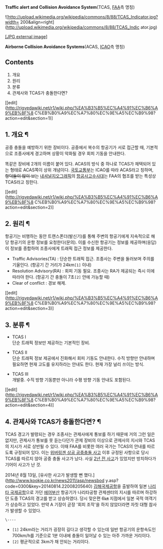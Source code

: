 **Traffic alert and Collision Avoidance System**(TCAS, [FAA](FAA.md)측 명칭) 

![http://upload.wikimedia.org/wikipedia/commons/8/88/TCAS_Indicator.jpg?width=
200&align=right](http://upload.wikimedia.org/wikipedia/commons/8/88/TCAS_Indic
ator.jpg)

[[JPG external
image]](http://upload.wikimedia.org/wikipedia/commons/8/88/TCAS_Indicator.jpg)

  
**Airborne Collision Avoidance Systems**(ACAS, [ICAO](ICAO.md)측 명칭)

## Contents

    

1. 개요 
2. 원리 
3. 분류 
4. 관제사와 TCAS가 충돌한다면? 

[[edit](http://rigvedawiki.net/r1/wiki.php/%EA%B3%B5%EC%A4%91%EC%B6%A9%EB%8F%8
C%EB%B0%A9%EC%A7%80%EC%9E%A5%EC%B9%98?action=edit&section=1)]

## 1. 개요 ¶

공중 충돌을 예방하기 위한 장비이다. 공중에서 복수의 항공기가 서로 접근할 때, 기본적으로 조종사에게 경고하며 상황이 악화될 경우 회피
기동을 안내한다.

  

똑같은 장비에 2개의 이름이 붙어 있다. ACAS의 방식 중 하나로 TCAS가 채택되어 있는 형태로 ACAS쪽이 상위 개념이다.
[국토교통부](%EA%B5%AD%ED%86%A0%EA%B5%90%ED%86%B5%EB%B6%80.md)는 ICAO를 따라 ACAS라고
칭하며, <del>항덕들이 많이 보는</del> [내셔널지오그래픽](%EB%82%B4%EC%85%94%EB%84%90%EC%A7%80%EC%98%A4%EA%B7%B8%EB%9E%98%ED%94%BD.md)의 [항공사고수사대](%ED%95%AD%EA%B3%B5%EC%82%AC%EA%B3%A0%EC%88%98%EC%82%AC%EB%8C%80.md)는 FAA의 협조를 받는 특성상 TCAS라고 칭한다.

[[edit](http://rigvedawiki.net/r1/wiki.php/%EA%B3%B5%EC%A4%91%EC%B6%A9%EB%8F%8
C%EB%B0%A9%EC%A7%80%EC%9E%A5%EC%B9%98?action=edit&section=2)]

## 2. 원리 ¶

항공기는 비행하는 동안 트랜스폰더(발신기)를 통해 주변의 항공기에게 지속적으로 해당 항공기의 운항 정보를 요청한다(문의). 이를 수신한
항공기는 정보를 제공하며(응답) 이 정보를 종합하여 조종사에게 트래픽 접근 정보를 제공한다.  

  * Traffic Advisories(TA) : 단순한 트래픽 접근. 조종사는 주변을 둘러보며 주의를 기울인다. (항공기 간 거리가 24km`[1]` 이내)
  * Resolution Advisory(RA) : 회피 기동 필요. 조종사는 RA가 제공되는 즉시 이에 따라야 한다. (항공기 간 충돌이 7초`[2]` 안에 가능할 때)
  * Clear of conflict : 경보 해제.

[[edit](http://rigvedawiki.net/r1/wiki.php/%EA%B3%B5%EC%A4%91%EC%B6%A9%EB%8F%8
C%EB%B0%A9%EC%A7%80%EC%9E%A5%EC%B9%98?action=edit&section=3)]

## 3. 분류 ¶

  * TCAS I  
단순 트래픽 정보만 제공하는 기본적인 장비.

  * TCAS II  
단순 트래픽 정보 제공에서 진화해서 회피 기동도 안내한다. 수직 방향만 안내하며 필요하면 현재 고도를 유지하라는 안내도 한다. 현재 가장
널리 쓰이는 방식.

  * TCAS III  
개발중. 수직 방향 기동뿐만 아니라 수평 방향 기동 안내도 포함된다.

[[edit](http://rigvedawiki.net/r1/wiki.php/%EA%B3%B5%EC%A4%91%EC%B6%A9%EB%8F%8
C%EB%B0%A9%EC%A7%80%EC%9E%A5%EC%B9%98?action=edit&section=4)]

## 4. 관제사와 TCAS가 충돌한다면? ¶

TCAS 경고가 발령되는 경우 조종사는 관제사에게 통보를 하기 때문에 거의 그런 일은 없지만, 관제사가 통보를 못 듣는다던가 관제 장비의
이상으로 관제사의 지시와 TCAS의 지시가 서로 상반될 수 있다. 이때 FAA를 비롯한 여러 국가는 TCAS의 안내를 따르도록 규정되어
있다. 이는 [위버링겐 상공 공중충돌 사고](%EC%9C%84%EB%B2%84%EB%A7%81%EA%B2%90%20%EC%83%81%EA%B3%B5%20%EA%B3%B5%EC%A4%91%EC%B6%A9%EB%8F%8C%20%EC%82%AC%EA%B3%A0.md) 이후 규정된
사항으로 당시 TCAS를 따르지 않아 공중 충돌 사고가 났다. 사실 [2년 전 사고](%EC%8A%A4%EB%A3%A8%EA%B0%80%EB%A7%8C%20%EC%83%81%EA%B3%B5%20%EB%8B%88%EC%96%B4%EB%AF%B8%EC%8A%A4%20%EC%82%AC%EA%B3%A0.md)가 있었지만 방치하다가 기어이 사고가 난 것.

  

2014년 8월 13일, [유사한 사고가 발생할 뻔 했다.](http://www.kookje.co.kr/news2011/asp/newsbod
y.asp?code=0300&key=20140814.22008205640)
[김해국제공항](%EA%B9%80%ED%95%B4%EA%B5%AD%EC%A0%9C%EA%B3%B5%ED%95%AD.md)을 출발하여
일본 [나리타 국제공항](%EB%82%98%EB%A6%AC%ED%83%80%20%EA%B5%AD%EC%A0%9C%EA%B3%B5%ED%95%AD.md)으로 가던 [에어부산](%EC%97%90%EC%96%B4%EB%B6%80%EC%82%B0.md) 항공기가 나리타공항
관제센터의 지시를 따르며 하강하던 도중 TCAS의 경고를 받고 상승하였다. 당시 맞은편 6㎞ 지점에서 일본 국적 여객기가 상승하고 있었다.
만약 A 기장이 곧장 '회피 조작'을 하지 않았더라면 자칫 대형 참사가 발생할 수 있었다.

`\----`

  * `[1]` 24km라는 거리가 굉장히 길다고 생각할 수 있는데 일반 항공기의 운항속도인 700km/h를 기준으로 1분 이내에 충돌이 일어날 수 있는 아주 가까운 거리이다.
  * `[2]` 평균적으로 3km가 채 안되는 거리이다.

